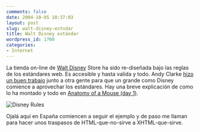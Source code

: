 ```yaml
---
comments: false
date: 2004-10-05 18:37:03
layout: post
slug: walt-disney-estndar
title: Walt Disney estándar
wordpress_id: 1760
categories:
- Internet
---
```


La tienda on-line de [Walt Disney](http://www.disneystore.co.uk/) Store ha sido re-diseñada bajo las reglas de los estándares web. Es accesible y hasta valida y todo. Andy Clarke [hizo un buen trabajo](http://www.stuffandnonsense.co.uk/archives/disney_store_and_webstandards.html) junto a otra gente para que un grande como Disney comience a aprovechar los estándares. Hay una breve explicación de como lo ha montado y todo en [Anatomy of a Mouse (day 1)](http://www.stuffandnonsense.co.uk/archives/anatomy_of_a_mouse_day_1.html).





![Disney Rules](http://www.minid.net/images/disney-rules.png)





Ojalá aquí en España comiencen a seguir el ejemplo y de paso me llaman para hacer unos traspasos de HTML-que-no-sirve a XHTML-que-sirve.




 
